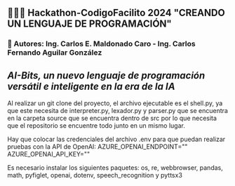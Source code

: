 ## 👨🏻‍💻 Hackathon-CodigoFacilito 2024 "CREANDO UN LENGUAJE DE PROGRAMACIÓN"

### 🦾 Autores: Ing. Carlos E. Maldonado Caro - Ing. Carlos Fernando Aguilar González 

## *AI-Bits, un nuevo lenguaje de programación versátil e inteligente en la era de la IA* 

Al realizar un git clone del proyecto, el archivo ejecutable es el shell.py, ya que este necesita 
de interpreter.py, lexador.py y parser.py que se encuentra en la carpeta source que se encuentra 
dentro de src por lo que necesita que el repositorio se encuentre todo junto en un mismo lugar.

Hay que colocar las credenciales del archivo .env para que puedan realizar
pruebas con la API de OpenAI:
AZURE_OPENAI_ENDPOINT=""
AZURE_OPENAI_API_KEY=""

Es necesario instalar los siguientes paquetes: os, re, webbrowser, pandas, math, pyfiglet, 
openai, dotenv, speech_recognition y pyttsx3
